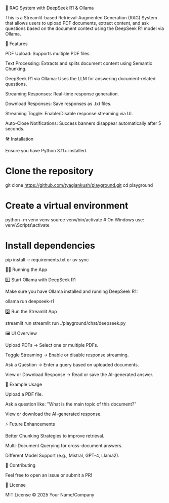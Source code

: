📄 RAG System with DeepSeek R1 & Ollama

This is a Streamlit-based Retrieval-Augmented Generation (RAG) System that allows users to upload PDF documents, extract content, and ask questions based on the document context using the DeepSeek R1 model via Ollama.

🚀 Features

PDF Upload: Supports multiple PDF files.

Text Processing: Extracts and splits document content using Semantic Chunking.

DeepSeek R1 via Ollama: Uses the LLM for answering document-related questions.

Streaming Responses: Real-time response generation.

Download Responses: Save responses as .txt files.

Streaming Toggle: Enable/Disable response streaming via UI.

Auto-Close Notifications: Success banners disappear automatically after 5 seconds.

🛠️ Installation

Ensure you have Python 3.11+ installed.

# Clone the repository
git clone https://github.com/tyagiankush/playground.git
cd playground

# Create a virtual environment
python -m venv venv
source venv/bin/activate  # On Windows use: venv\Scripts\activate

# Install dependencies
pip install -r requirements.txt
or
uv sync

🏃‍♂️ Running the App

1️⃣ Start Ollama with DeepSeek R1

Make sure you have Ollama installed and running DeepSeek R1:

ollama run deepseek-r1

2️⃣ Run the Streamlit App

streamlit run  streamlit run ./playground/chat/deepseek.py

🖼️ UI Overview

Upload PDFs → Select one or multiple PDFs.

Toggle Streaming → Enable or disable response streaming.

Ask a Question → Enter a query based on uploaded documents.

View or Download Response → Read or save the AI-generated answer.

📌 Example Usage

Upload a PDF file.

Ask a question like: "What is the main topic of this document?"

View or download the AI-generated response.

⚡ Future Enhancements

Better Chunking Strategies to improve retrieval.

Multi-Document Querying for cross-document answers.

Different Model Support (e.g., Mistral, GPT-4, Llama2).

🤝 Contributing

Feel free to open an issue or submit a PR!

📜 License

MIT License © 2025 Your Name/Company

